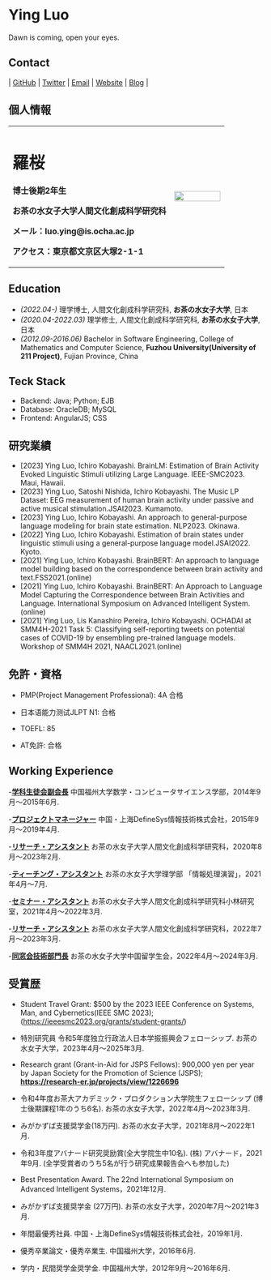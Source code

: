# Ying Luo

Dawn is coming, open your eyes.
## Contact

| [GitHub](https://github.com/luoying050601) | [Twitter](https://twitter.com/) | [Email](mailto:ying.luo@is.ocha.ac.jp) | [Website]() | [Blog]() | 

## 個人情報

<table border="0">
  <tr>
    <td width="75%">
      <h1>羅桜</h1>
      <p><b>博士後期2年生</b></p>
      <p><b>お茶の水女子大学人間文化創成科学研究科</b></p>
      <p><b>メール：luo.ying@is.ocha.ac.jp</b></p>
      <p><b>アクセス：東京都文京区大塚2-1-1</b></p>
    </td>
    <td width="25%">
      <img src="/ying.jpeg" width="100%">      
    </td>
  </tr>
</table>

## Education

- *(2022.04-)* 理学博士, 人間文化創成科学研究科, **お茶の水女子大学**, 日本
- *(2020.04-2022.03)* 理学修士, 人間文化創成科学研究科, **お茶の水女子大学**, 日本
- *(2012.09-2016.06)* Bachelor in Software Engineering, College of Mathematics and Computer Science, **Fuzhou University(University of 211 Project)**, Fujian Province, China


## Teck Stack

- Backend: Java; Python; EJB
- Database: OracleDB; MySQL
- Frontend: AngularJS; CSS


## 研究業績

- [2023]  Ying Luo, Ichiro Kobayashi. BrainLM: Estimation of Brain Activity Evoked Linguistic Stimuli utilizing Large Language. IEEE-SMC2023. Maui, Hawaii.
- [2023] Ying Luo, Satoshi Nishida, Ichiro Kobayashi. The Music LP Dataset: EEG measurement of human brain activity under passive and active musical stimulation.JSAI2023. Kumamoto.
- [2023] Ying Luo, Ichiro Kobayashi. An approach to general-purpose language modeling for brain state estimation. NLP2023. Okinawa.
- [2022] Ying Luo, Ichiro Kobayashi. Estimation of brain states under linguistic stimuli using a general-purpose language model.JSAI2022. Kyoto.
- [2021] Ying Luo, Ichiro Kobayashi. BrainBERT: An approach to language model building based on the correspondence between brain activity and text.FSS2021.(online)
- [2021] Ying Luo, Ichiro Kobayashi. BrainBERT: An Approach to Language Model Capturing the Correspondence between Brain Activities and Language. International Symposium on Advanced Intelligent System.(online)
- [2021] Ying Luo, Lis Kanashiro Pereira, Ichiro Kobayashi. OCHADAI at SMM4H-2021 Task 5: Classifying self-reporting tweets on potential cases of COVID-19 by ensembling pre-trained language models. Workshop of SMM4H 2021, NAACL2021.(online)


## 免許・資格

- PMP(Project Management Professional): 4A 合格

- 日本语能力测试JLPT N1: 合格

- TOEFL: 85

- AT免許: 合格


## Working Experience

-**[学科生徒会副会長](https://t9t.io)**
中国福州大学数学・コンピュータサイエンス学部，2014年9月〜2015年6月. 

-**[プロジェクトマネージャー](https://t9t.io)**
中国・上海DefineSys情報技術株式会社，2015年9月〜2019年4月. 

-**[リサーチ・アシスタント](https://t9t.io)**
お茶の水女子大学人間文化創成科学研究科，2020年8月〜2023年2月. 

-**[ティーチング・アシスタント](https://t9t.io)**
お茶の水女子大学理学部 「情報処理演習」，2021年4月〜7月.

-**[セミナー・アシスタント](https://t9t.io)**
お茶の水女子大学人間文化創成科学研究科小林研究室，2021年4月〜2022年3月.

-**[リサーチ・アシスタント](https://t9t.io)**
お茶の水女子大学人間文化創成科学研究科，2022年7月〜2023年3月.

-**[同窓会技術部門長](https://t9t.io)**
お茶の水女子大学中国留学生会，2022年4月〜2024年3月.


##  受賞歴

-  Student Travel Grant: $500 by the 2023 IEEE Conference on Systems, Man, and Cybernetics(IEEE SMC 2023);(https://ieeesmc2023.org/grants/student-grants/)

-  特別研究員 令和5年度独立行政法人日本学振振興会フェローシップ.
お茶の水女子大学，2023年4月〜2025年3月.

-  Research grant (Grant-in-Aid for JSPS Fellows): 900,000 yen per year by Japan Society for the Promotion of Science (JSPS); **https://research-er.jp/projects/view/1226696**

-  令和4年度お茶大アカデミック・プロダクション大学院生フェローシップ (博士後期課程1年のうち6名).
お茶の水女子大学，2022年4月〜2023年3月.

-  みがかずば支援奨学金(18万円).
お茶の水女子大学，2021年8月～2022年1月.

-  令和3年度アバナード研究奨励賞(全大学院生中10名). 
(株) アバナード，2021年9月. (全学受賞者のうち5名が行う研究成果報告会へも参加した)

-  Best Presentation Award.
The 22nd International Symposium on Advanced Intelligent Systems，2021年12月. 

-  みがかずば支援奨学金 (27万円).
お茶の水女子大学，2020年7月～2021年3月. 

-  年間最優秀社員.
中国・上海DefineSys情報技術株式会社，2019年1月. 

-  優秀卒業論文・優秀卒業生.
中国福州大学，2016年6月. 

-  学内・民間奨学金奨学金.
中国福州大学，2012年9月～2016年6月. 
